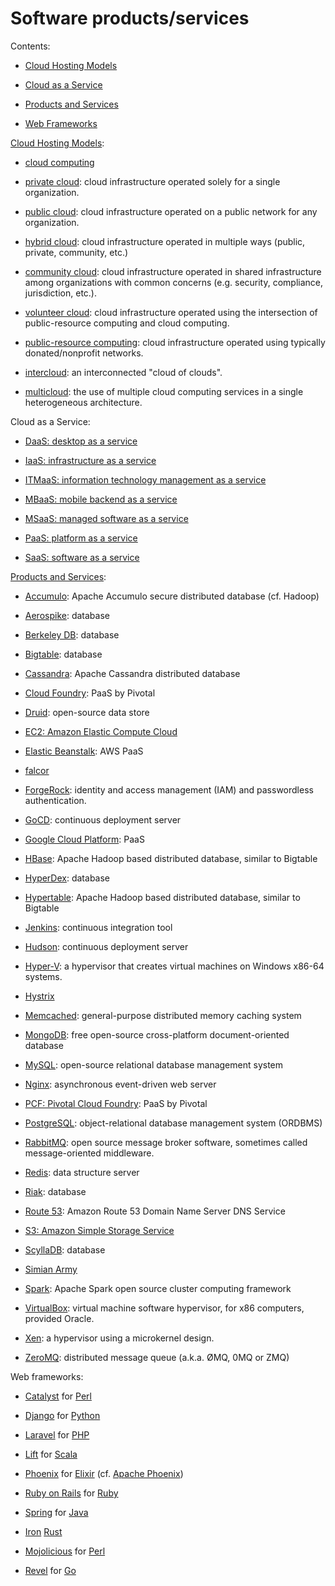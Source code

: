 # Software products/services

Contents:

* [Cloud Hosting Models](#cloud-hosting-models)

* [Cloud as a Service](#cloud-as-a-service-computing)

* [Products and Services](#products-and-services)

* [Web Frameworks](#web-frameworks)


<a href="cloud-computing">Cloud Hosting Models</a>:

* [cloud computing](https://en.wikipedia.org/wiki/Cloud_computing)

* [private cloud](https://en.wikipedia.org/wiki/Cloud_computing#Deployment_models): cloud infrastructure operated solely for a single organization.

* [public cloud](https://en.wikipedia.org/wiki/Cloud_computing#Deployment_models): cloud infrastructure operated on a public network for any organization.

* [hybrid cloud](https://en.wikipedia.org/wiki/Cloud_computing#Deployment_models): cloud infrastructure operated in multiple ways (public, private, community, etc.)

* [community cloud](https://en.wikipedia.org/wiki/Cloud_computing#Deployment_models): cloud infrastructure operated in shared infrastructure among organizations with common concerns (e.g. security, compliance, jurisdiction, etc.).

* [volunteer cloud](https://en.wikipedia.org/wiki/Cloud_computing#Deployment_models): cloud infrastructure operated using the intersection of public-resource computing and cloud computing.

* [public-resource computing](https://en.wikipedia.org/wiki/Cloud_computing#Deployment_models): cloud infrastructure operated using typically donated/nonprofit networks.

* [intercloud](https://en.wikipedia.org/wiki/Cloud_computing#Deployment_models): an interconnected "cloud of clouds".

* [multicloud](https://en.wikipedia.org/wiki/Cloud_computing#Deployment_models): the use of multiple cloud computing services in a single heterogeneous architecture.


<a name="cloud-as-a-service">Cloud as a Service</a>:

* [DaaS: desktop as a service](https://en.wikipedia.org/wiki/Desktop_as_a_service)

* [IaaS: infrastructure as a service](https://en.wikipedia.org/wiki/Infrastructure_as_a_service)

* [ITMaaS: information technology management as a service](TODO)

* [MBaaS: mobile backend as a service](https://en.wikipedia.org/wiki/Mobile_backend_as_a_service)

* [MSaaS: managed software as a service](TODO)

* [PaaS: platform as a service](https://en.wikipedia.org/wiki/Platform_as_a_service)

* [SaaS: software as a service](https://en.wikipedia.org/wiki/Software_as_a_service)


<a href="products-and-services">Products and Services</a>:

* [Accumulo](https://en.wikipedia.org/wiki/Apache_Accumulo): Apache Accumulo secure distributed database (cf. Hadoop)

* [Aerospike](https://en.wikipedia.org/wiki/Aerospike_database): database

* [Berkeley DB](https://en.wikipedia.org/wiki/Berkeley_db): database

* [Bigtable](https://en.wikipedia.org/wiki/Bigtable): database

* [Cassandra](https://en.wikipedia.org/wiki/Apache_Cassandra): Apache Cassandra distributed database

* [Cloud Foundry](https://wikipedia.org/wiki/Cloud_Foundry): PaaS by Pivotal

* [Druid](https://en.wikipedia.org/wiki/Druid_(open-source_data_store)): open-source data store

* [EC2: Amazon Elastic Compute Cloud](https://en.wikipedia.org/wiki/Amazon_Elastic_Compute_Cloud)

* [Elastic Beanstalk](https://en.wikipedia.org/wiki/AWS_Elastic_Beanstalk): AWS PaaS

* [falcor](https://github.com/Netflix/falcor)

* [ForgeRock](https://www.forgerock.com/): identity and access management (IAM) and passwordless authentication.

* [GoCD](TODO): continuous deployment server

* [Google Cloud Platform](https://en.wikipedia.org/wiki/Google_Cloud_Platform): PaaS

* [HBase](https://en.wikipedia.org/wiki/HBase): Apache Hadoop based distributed database, similar to Bigtable

* [HyperDex](https://en.wikipedia.org/wiki/HyperDex): database

* [Hypertable](https://en.wikipedia.org/wiki/Hypertable): Apache Hadoop based distributed database, similar to Bigtable

* [Jenkins](https://en.wikipedia.org/wiki/Jenkins_(software)): continuous integration tool

* [Hudson](https://en.wikipedia.org/wiki/Hudson_(software)): continuous deployment server

* [Hyper-V](https://en.wikipedia.org/wiki/Hyper-V): a hypervisor that creates virtual machines on Windows x86-64 systems.

* [Hystrix](https://github.com/Netflix/Hystrix)

* [Memcached](https://en.wikipedia.org/wiki/Memcached): general-purpose distributed memory caching system

* [MongoDB](https://en.wikipedia.org/wiki/MongoDB): free open-source cross-platform document-oriented database

* [MySQL](https://en.wikipedia.org/wiki/MySQL): open-source relational database management system

* [Nginx](https://en.wikipedia.org/wiki/Nginx): asynchronous event-driven web server

* [PCF: Pivotal Cloud Foundry](https://wikipedia.org/wiki/Cloud_Foundry): PaaS by Pivotal

* [PostgreSQL](https://en.wikipedia.org/wiki/PostgreSQL): object-relational database management system (ORDBMS)

* [RabbitMQ](https://en.wikipedia.org/wiki/RabbitMQ): open source message broker software, sometimes called message-oriented middleware.

* [Redis](https://en.wikipedia.org/wiki/Redis): data structure server

* [Riak](https://en.wikipedia.org/wiki/Riak): database

* [Route 53](https://en.wikipedia.org/wiki/Amazon_Route_53): Amazon Route 53 Domain Name Server DNS Service

* [S3: Amazon Simple Storage Service](https://en.wikipedia.org/wiki/Amazon_S3)

* [ScyllaDB](http://www.scylladb.com/): database

* [Simian Army](https://github.com/Netflix/SimianArmy)

* [Spark](https://en.wikipedia.org/wiki/Apache_Spark): Apache Spark open source cluster computing framework

* [VirtualBox](https://en.wikipedia.org/wiki/VirtualBox): virtual machine software hypervisor, for x86 computers, provided Oracle.

* [Xen](https://en.wikipedia.org/wiki/Xen): a hypervisor using a microkernel design.

* [ZeroMQ](https://en.wikipedia.org/wiki/ZeroMQ): distributed message queue (a.k.a. ØMQ, 0MQ or ZMQ)


<a name="web-frameworks">Web frameworks</a>:

* [Catalyst](https://wikipedia.org/wiki/Catalyst_(software)) for [Perl](https://wikipedia.org/wiki/Perl_(programming_language))

* [Django](https://wikipedia.org/wiki/Django_(web_framework)) for [Python](https://wikipedia.org/wiki/Python_(programming_language))

* [Laravel](https://wikipedia.org/wiki/Laravel) for [PHP](https://wikipedia.org/wiki/Php)

* [Lift](https://wikipedia.org/wiki/Lift_(web_framework)) for [Scala](https://wikipedia.org/wiki/Scala_(programming_language))

* [Phoenix](https://www.phoenixframework.org/) for [Elixir](https://wikipedia.org/wiki/Elixir_(programming_language)) (cf. <a href="https://wikipedia.org/wiki/Apache_Phoenix">Apache Phoenix</a>)

* [Ruby on Rails](https://wikipedia.org/wiki/Ruby_on_Rails) for [Ruby](https://wikipedia.org/wiki/Ruby_(programming_language))

* [Spring](https://wikipedia.org/wiki/Spring_Framework) for [Java](https://wikipedia.org/wiki/Java_(programming_language))

* [Iron](TODO) [Rust](https://wikipedia.org/wiki/Rust_(programming_language))

* [Mojolicious](https://wikipedia.org/wiki/Mojolicious) for [Perl](https://wikipedia.org/wiki/Perl_(programming_language))

* [Revel](https://wikipedia.org/wiki/?) for [Go](https://wikipedia.org/wiki/Go_(programming_language))


